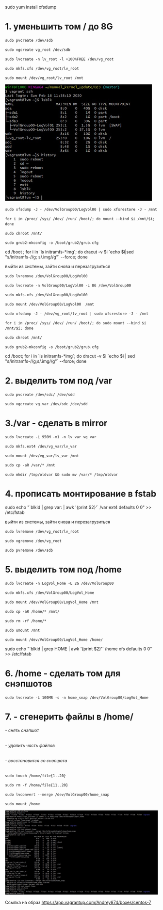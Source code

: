 sudo yum install xfsdump

# 1. уменьшить том / до 8G

`sudo pvcreate /dev/sdb`  

`sudo vgcreate vg_root /dev/sdb`  

`sudo lvcreate -n lv_root -l +100%FREE /dev/vg_root`

`sudo mkfs.xfs /dev/vg_root/lv_root`  

`sudo mount /dev/vg_root/lv_root /mnt`

![picture](https://github.com/Andrey874/manual_kernel_update/blob/master/HW3/1.jpg)

`sudo xfsdump -J - /dev/VolGroup00/LogVol00 | sudo xfsrestore -J - /mnt`  

`for i in /proc/ /sys/ /dev/ /run/ /boot/; do mount --bind $i /mnt/$i; done`  

`sudo chroot /mnt/`  

`sudo grub2-mkconfig -o /boot/grub2/grub.cfg`  

cd /boot ; for i in \`ls initramfs-*img\`; do dracut -v $i \`echo $i|sed "s/initramfs-//g; s/.img//g"\` --force; done  


выйти из системы, зайти снова и перезагрузиться

`sudo lvremove /dev/VolGroup00/LogVol00`  

`sudo lvcreate -n VolGroup00/LogVol00 -L 8G /dev/VolGroup00`  

`sudo mkfs.xfs /dev/VolGroup00/LogVol00`  

`sudo mount /dev/VolGroup00/LogVol00  /mnt`  

`sudo xfsdump -J - /dev/vg_root/lv_root | sudo xfsrestore -J - /mnt`  

`for i in /proc/ /sys/ /dev/ /run/ /boot/; do sudo mount --bind $i /mnt/$i; done`  

`sudo chroot /mnt/`  

`sudo grub2-mkconfig -o /boot/grub2/grub.cfg`  

cd /boot; for i in \`ls initramfs-*img\`; do dracut -v $i \`echo $i | sed "s/initramfs-//g;s/.img//g"\` --force; done  


# 2. выделить том под /var

`sudo pvcreate /dev/sdc/ /dev/sdd`  

`sudo vgcreate vg_var /dev/sdc /dev/sdd`  


# 3./var - сделать в mirror

`sudo lvcreate -L 950M -m1 -n lv_var vg_var`  

`sudo mkfs.ext4 /dev/vg_var/lv_var`  

`sudo mount /dev/vg_var/lv_var /mnt`  

`sudo cp -aR /var/* /mnt`  

`sudo mkdir /tmp/oldvar && sudo mv /var/* /tmp/oldvar`  


# 4. прописать монтирование в fstab  

sudo echo "\`blkid | grep var: | awk '{print $2}'\` /var ext4 defaults 0 0" >> /etc/fstab  


выйти из системы, зайти снова и перезагрузиться

`sudo lvremove /dev/vg_root/lv_root`  

`sudo vgremove /dev/vg_root`  

`sudo pvremove /dev/sdb`  


# 5. выделить том под /home

`sudo lvcreate -n LogVol_Home -L 2G /dev/VolGroup00`  

`sudo mkfs.xfs /dev/VolGroup00/LogVol_Home`  

`sudo mount /dev/VolGroup00/LogVol_Home /mnt`  

`sudo cp -aR /home/* /mnt/`  

 `sudo rm -rf /home/*`  
 
`sudo umount /mnt`  

`sudo mount /dev/VolGroup00/LogVol_Home /home/`  

sudo echo "\`blkid | grep HOME | awk '{print $2}'\` /home xfs defaults 0 0" >> /etc/fstab

# 6. /home - сделать том для снэпшотов

`sudo lvcreate -L 100MB -s -n home_snap /dev/VolGroup00/LogVol_Home`

# 7. - сгенерить файлы в /home/

###### - снять снэпшот  

###### - удалить часть файлов  

###### - восстановится со снэпшота  

`sudo touch /home/file{1..20}`  

`sudo rm -f /home/file{11..20}`  

`sudo lvconvert --merge /dev/VolGroup00/home_snap`  

`sudo mount /home`

![picture2](https://github.com/Andrey874/manual_kernel_update/blob/master/HW3/2snapshot.jpg)



Ссылка на образ
https://app.vagrantup.com/Andrey874/boxes/centos-7

